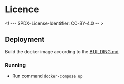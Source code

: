 # Licence

<! --- SPDX-License-Identifier: CC-BY-4.0  -- >

## Deployment

Build the docker image according to the [BUILDING.md](BUILDING.md)

### Running

- Run command ```docker-compose up```
